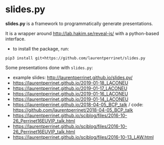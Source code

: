 # slides.py

**slides.py** is a framework to programmatically generate presentations.

It is a wrapper around http://lab.hakim.se/reveal-js/ with a python-based interface.

* to install the package, run:
````
pip3 install git+https://github.com/laurentperrinet/slides.py
````

Some presentations done with ``slides.py``:

* example slides: http://laurentperrinet.github.io/slides.py/
* https://laurentperrinet.github.io/2019-01-18_LACONEU
* https://laurentperrinet.github.io/2019-01-17_LACONEU
* https://laurentperrinet.github.io/2019-01-16_LACONEU
* https://laurentperrinet.github.io/2019-01-14_LACONEU
* https://laurentperrinet.github.io/2018-04-05_BCP_talk  / code: https://github.com/laurentperrinet/2018-04-05_BCP_talk
* https://laurentperrinet.github.io/sciblog/files/2016-10-26_Perrinet16EUVIP_talk.html
* https://laurentperrinet.github.io/sciblog/files/2016-10-26_Perrinet16EUVIP_talk.html
* https://laurentperrinet.github.io/sciblog/files/2016-10-13_LAW.html
